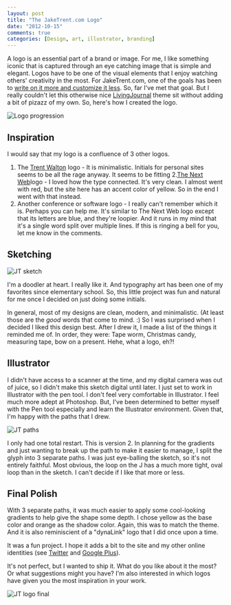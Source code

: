 ```yaml
---
layout: post
title: "The JakeTrent.com Logo"
date: "2012-10-15"
comments: true
categories: [Design, art, illustrator, branding]
---
```


A logo is an essential part of a brand or image.  For me, I like something iconic that is captured through an eye catching image that is simple and elegant.  Logos have to be one of the visual elements that I enjoy watching others' creativity in the most.  For JakeTrent.com, one of the goals has been to [write on it more and customize it less](http://jaketrent.com/post/why-i-chose-a-wordpress-blog/).  So, far I've met that goal.  But I really couldn't let this otherwise nice [LivingJournal](http://wordpress.org/extend/themes/living-journal) theme sit without adding a bit of pizazz of my own.  So, here's how I created the logo.

![Logo progression](http://i.imgur.com/Hy8OR.jpg)

<!--more-->

## Inspiration

I would say that my logo is a confluence of 3 other logos.

1. The [Trent Walton](http://trentwalton.com/) logo - It is minimalistic.  Initials for personal sites seems to be all the rage anyway.  It seems to be fitting
2.[The Next Web](http://thenextweb.com/)logo - I loved how the type connected.  It's very clean.  I almost went with red, but the site here has an accent color of yellow.  So in the end I went with that instead.
3. Another conference or software logo - I really can't remember which it is.  Perhaps you can help me.  It's similar to The Next Web logo except that its letters are blue, and they're loopier.  And it runs in my mind that it's a single word split over multiple lines.  If this is ringing a bell for you, let me know in the comments.

## Sketching

![JT sketch](http://i.imgur.com/mJPLW.jpg)

I'm a doodler at heart.  I really like it.  And typography art has been one of my favorites since elementary school.  So, this little project was fun and natural for me once I decided on just doing some initials.

In general, most of my designs are clean, modern, and minimalistic.  (At least those are the *good* words that come to mind. :)  So I was surprised when I decided I liked this design best.  After I drew it, I made a list of the things it reminded me of.  In order, they were: Tape worm, Christmas candy, measuring tape, bow on a present.  Hehe, what a logo, eh?!

## Illustrator

I didn't have access to a scanner at the time, and my digital camera was out of juice, so I didn't make this sketch digital until later.  I just set to work in Illustrator with the pen tool.  I don't feel very comfortable in Illustrator.  I feel much more adept at Photoshop.  But, I've been determined to better myself with the Pen tool especially and learn the Illustrator environment.  Given that, I'm happy with the paths that I drew.

![JT paths](http://i.imgur.com/SqUDw.png)

I only had one total restart.  This is version 2.  In planning for the gradients and just wanting to break up the path to make it easier to manage, I split the glyph into 3 separate paths.  I was just eye-balling the sketch, so it's not entirely faithful.  Most obvious, the loop on the J has a much more tight, oval loop than in the sketch.  I can't decide if I like that more or less.

## Final Polish

With 3 separate paths, it was much easier to apply some cool-looking gradients to help give the shape some depth.  I chose yellow as the base color and orange as the shadow color.  Again, this was to match the theme.  And it is also reminiscient of a "dynaLink" logo that I did once upon a time.

It was a fun project.  I hope it adds a bit to the site and my other online identities (see [Twitter](https://twitter.com/jaketrent) and [Google Plus](https://plus.google.com/115032056022257436849/)).

It's not perfect, but I wanted to ship it.  What do you like about it the most?  Or what suggestions might you have?  I'm also interested in which logos have given you the most inspiration in your work.

![JT logo final](http://i.imgur.com/HCjNf.png)
